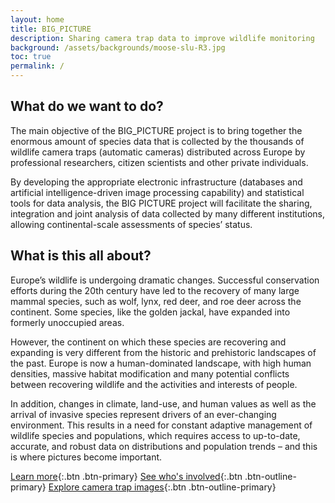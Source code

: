 ```yaml
---
layout: home
title: BIG_PICTURE
description: Sharing camera trap data to improve wildlife monitoring
background: /assets/backgrounds/moose-slu-R3.jpg
toc: true
permalink: /
---
```


## What do we want to do?

The main objective of the BIG_PICTURE project is to bring together the enormous amount of species data that is collected by the thousands of wildlife camera traps (automatic cameras) distributed across Europe by professional researchers, citizen scientists and other private individuals.

By developing the appropriate electronic infrastructure (databases and artificial intelligence-driven image processing capability) and statistical tools for data analysis, the BIG PICTURE project will facilitate the sharing, integration and joint analysis of data collected by many different institutions, allowing continental-scale assessments of species’ status.

## What is this all about?

Europe’s wildlife is undergoing dramatic changes. Successful conservation efforts during the 20th century have led to the recovery of many large mammal species, such as wolf, lynx, red deer, and roe deer across the continent. Some species, like the golden jackal, have expanded into formerly unoccupied areas.

However, the continent on which these species are recovering and expanding is very different from the historic and prehistoric landscapes of the past. Europe is now a human-dominated landscape, with high human densities, massive habitat modification and many potential conflicts between recovering wildlife and the activities and interests of people.

In addition, changes in climate, land-use, and human values as well as the arrival of invasive species represent drivers of an ever-changing environment. This results in a need for constant adaptive management of wildlife species and populations, which requires access to up-to-date, accurate, and robust data on distributions and population trends – and this is where pictures become important.

[Learn more](/about/){:.btn .btn-primary}
[See who's involved](/partners/){:.btn .btn-outline-primary}
[Explore camera trap images](/gallery/){:.btn .btn-outline-primary}
